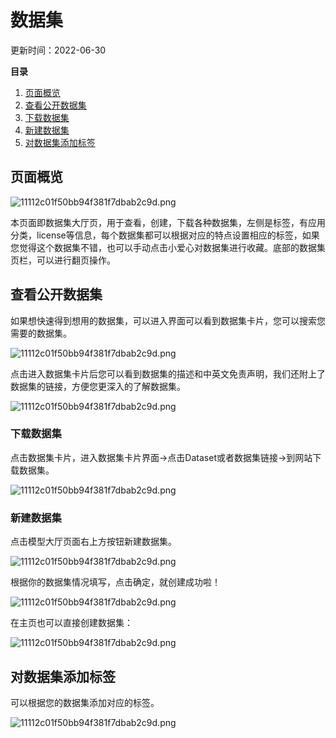 # 数据集

更新时间：2022-06-30

**目录**

1. [页面概览]()
2. [查看公开数据集]()
3. [下载数据集]()
4. [新建数据集]()
5. [对数据集添加标签]()

## 页面概览

![11112c01f50bb94f381f7dbab2c9d.png](https://obs-xihe-beijing4-test.obs.cn-north-4.myhuaweicloud.com/xihe-img/%E6%95%B0%E6%8D%AE%E9%9B%86%E5%9B%BE%E7%89%87/WechatIMG999.png)

本页面即数据集大厅页，用于查看，创建，下载各种数据集，左侧是标签，有应用分类，license等信息，每个数据集都可以根据对应的特点设置相应的标签，如果您觉得这个数据集不错，也可以手动点击小爱心对数据集进行收藏。底部的数据集页栏，可以进行翻页操作。

## 查看公开数据集

如果想快速得到想用的数据集，可以进入界面可以看到数据集卡片，您可以搜索您需要的数据集。

![11112c01f50bb94f381f7dbab2c9d.png](https://obs-xihe-beijing4-test.obs.cn-north-4.myhuaweicloud.com/xihe-img/%E6%95%B0%E6%8D%AE%E9%9B%86%E5%9B%BE%E7%89%87/WechatIMG1002.png)

点击进入数据集卡片后您可以看到数据集的描述和中英文免责声明，我们还附上了数据集的链接，方便您更深入的了解数据集。

![11112c01f50bb94f381f7dbab2c9d.png](https://obs-xihe-beijing4-test.obs.cn-north-4.myhuaweicloud.com/xihe-img/%E6%95%B0%E6%8D%AE%E9%9B%86%E5%9B%BE%E7%89%87/WechatIMG1004.png)

### 下载数据集

点击数据集卡片，进入数据集卡片界面->点击Dataset或者数据集链接->到网站下载数据集。

![11112c01f50bb94f381f7dbab2c9d.png](https://obs-xihe-beijing4-test.obs.cn-north-4.myhuaweicloud.com/xihe-img/%E6%95%B0%E6%8D%AE%E9%9B%86%E5%9B%BE%E7%89%87/WechatIMG1003.png)

### 新建数据集

点击模型大厅页面右上方按钮新建数据集。

![11112c01f50bb94f381f7dbab2c9d.png](https://obs-xihe-beijing4-test.obs.cn-north-4.myhuaweicloud.com/xihe-img/%E6%95%B0%E6%8D%AE%E9%9B%86%E5%9B%BE%E7%89%87/WechatIMG1000.png)

根据你的数据集情况填写，点击确定，就创建成功啦！

![11112c01f50bb94f381f7dbab2c9d.png](https://obs-xihe-beijing4-test.obs.cn-north-4.myhuaweicloud.com/xihe-img/%E6%95%B0%E6%8D%AE%E9%9B%86%E5%9B%BE%E7%89%87/WechatIMG1001.png)

在主页也可以直接创建数据集：

![11112c01f50bb94f381f7dbab2c9d.png](https://obs-xihe-beijing4-test.obs.cn-north-4.myhuaweicloud.com/xihe-img/%E6%95%B0%E6%8D%AE%E9%9B%86%E5%9B%BE%E7%89%87/WechatIMG1008.png)

## 对数据集添加标签

可以根据您的数据集添加对应的标签。

![11112c01f50bb94f381f7dbab2c9d.png](https://obs-xihe-beijing4-test.obs.cn-north-4.myhuaweicloud.com/xihe-img/%E6%95%B0%E6%8D%AE%E9%9B%86%E5%9B%BE%E7%89%87/WechatIMG1006.png)
